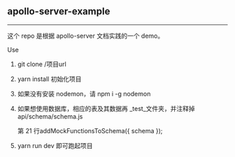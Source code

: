 ## apollo-server-example

------

这个 repo 是根据 apollo-server 文档实践的一个 demo。

Use

1. git clone /项目url

2. yarn install 初始化项目

3. 如果没有安装 nodemon，请 npm i -g nodemon

4. 如果想使用数据库，相应的表及其数据再 _test_文件夹，并注释掉 api/schema/schema.js  

   第 21 行addMockFunctionsToSchema({ schema });

5. yarn run dev 即可跑起项目